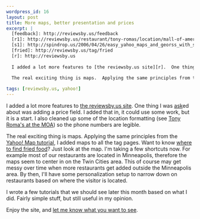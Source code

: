 ```yaml
---
wordpress_id: 16
layout: post
title: More maps, better presentation and prices
excerpt: |
  [feedback]: http://reviewsby.us/feedback
  [r1]: http://reviewsby.us/restaurant/tony-romas/location/mall-of-america
  [s1]: http://spindrop.us/2006/04/26/easy_yahoo_maps_and_georss_with_symfony
  [fried]: http://reviewsby.us/tag/fried
  [r]: http://reviewsby.us
  
  I added a lot more features to [the reviewsby.us site][r].  One thing I was [ask][feedback]ed about was adding a price field.  I added that in, it could use some work, but it is a start.  I also cleaned up some of the location formatting (see [Tony Roma's at the MOA][r1]) so the phone numbers are legible.
  
  The real exciting thing is maps.  Applying the same principles from the [Yahoo! Map tutorial][s1], I added maps to all the tag pages.  Want to know [where to find fried food][fried]?  Just look at the map.  I'm taking a few shortcuts now.  For example most of our restaurants are located in Minneapolis, therefore the maps seem to center in on the Twin Cities area.  This of course may get messy over time when more restaurants get added outside the Minneapolis area.  By then, I'll have some personalization setup to narrow down on restaurants based on where the visitor is located.  

tags: [reviewsby.us, yahoo!]
---
```

[feedback]: http://reviewsby.us/feedback
[r1]: http://reviewsby.us/restaurant/tony-romas/location/mall-of-america
[s1]: http://spindrop.us/2006/04/26/easy_yahoo_maps_and_georss_with_symfony
[fried]: http://reviewsby.us/tag/fried
[r]: http://reviewsby.us

I added a lot more features to [the reviewsby.us site][r].  One thing I was [ask][feedback]ed about was adding a price field.  I added that in, it could use some work, but it is a start.  I also cleaned up some of the location formatting (see [Tony Roma's at the MOA][r1]) so the phone numbers are legible.

The real exciting thing is maps.  Applying the same principles from the [Yahoo! Map tutorial][s1], I added maps to all the tag pages.  Want to know [where to find fried food][fried]?  Just look at the map.  I'm taking a few shortcuts now.  For example most of our restaurants are located in Minneapolis, therefore the maps seem to center in on the Twin Cities area.  This of course may get messy over time when more restaurants get added outside the Minneapolis area.  By then, I'll have some personalization setup to narrow down on restaurants based on where the visitor is located.  

I wrote a few tutorials that we should see later this month based on what I did.  Fairly simple stuff, but still useful in my opinion.

Enjoy the site, and [let me know what you want to see][feedback].
